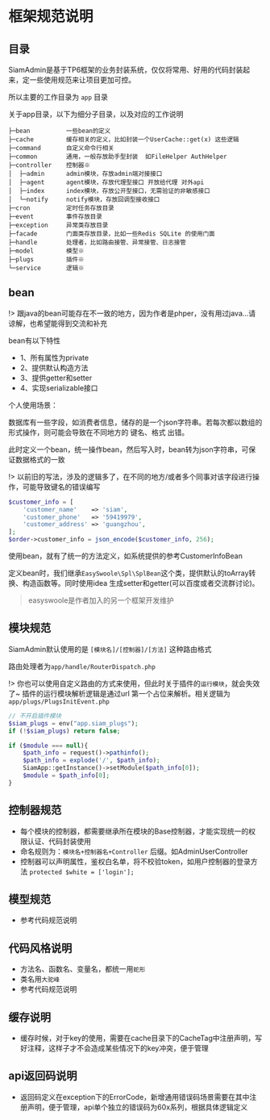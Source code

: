# 框架规范说明

## 目录

SiamAdmin是基于TP6框架的业务封装系统，仅仅将常用、好用的代码封装起来，定一些使用规范来让项目更加可控。

所以主要的工作目录为 `app` 目录

关于app目录，以下为细分子目录，以及对应的工作说明

```
├─bean          一些bean的定义
├─cache         缓存相关的定义，比如封装一个UserCache::get(x) 这些逻辑
├─command       自定义命令行相关
├─common        通用，一般存放助手型封装  如FileHelper AuthHelper
├─controller    控制器※
│  ├─admin      admin模块，存放admin端对接接口
│  ├─agent      agent模块，存放代理型接口 开放给代理 对外api
│  ├─index      index模块，存放公开型接口，无需验证的非敏感接口
│  └─notify     notify模块，存放回调型接收接口
├─cron          定时任务存放目录
├─event         事件存放目录
├─exception     异常类存放目录
├─facade        门面类存放目录，比如一些Redis SQLite 的使用门面
├─handle        处理者，比如路由接管、异常接管、日志接管
├─model         模型※
├─plugs         插件※
└─service       逻辑※
```

## bean

!> 跟java的bean可能存在不一致的地方，因为作者是phper，没有用过java...请谅解，也希望能得到交流和补充 

bean有以下特性
- 1、所有属性为private
- 2、提供默认构造方法
- 3、提供getter和setter
- 4、实现serializable接口

个人使用场景：

数据库有一些字段，如消费者信息，储存的是一个json字符串。若每次都以数组的形式操作，则可能会导致在不同地方的 键名、格式 出错。

此时定义一个bean，统一操作bean，然后写入时，bean转为json字符串，可保证数据格式的一致

!> 以前旧的写法，涉及的逻辑多了，在不同的地方/或者多个同事对该字段进行操作，可能导致键名的错误编写
```php
$customer_info = [
    'customer_name'    => 'siam',  
    'customer_phone'   => '59419979',  
    'customer_address' => 'guangzhou',  
];
$order->customer_info = json_encode($customer_info, 256);
```

使用bean，就有了统一的方法定义，如系统提供的参考CustomerInfoBean


定义bean时，我们继承`EasySwoole\Spl\SplBean`这个类，提供默认的toArray转换、构造函数等。同时使用idea 生成setter和getter(可以百度或者交流群讨论)。

> easyswoole是作者加入的另一个框架开发维护

## 模块规范

SiamAdmin默认使用的是  `[模块名]/[控制器]/[方法]`  这种路由格式

路由处理者为` app/handle/RouterDispatch.php `

!> 你也可以使用自定义路由的方式来使用，但此时关于插件的`运行模块`，就会失效了~ 插件的运行模块解析逻辑是通过url 第一个占位来解析。相关逻辑为 `app/plugs/PlugsInitEvent.php`

```php 
// 不开启插件模块
$siam_plugs = env("app.siam_plugs");
if (!$siam_plugs) return false;

if ($module === null){
    $path_info = request()->pathinfo();
    $path_info = explode('/', $path_info);
    SiamApp::getInstance()->setModule($path_info[0]);
    $module = $path_info[0];
}
```


## 控制器规范

- 每个模块的控制器，都需要继承所在模块的Base控制器，才能实现统一的权限认证、代码封装使用
- 命名规则为：`模块名+控制器名+Controller` 后缀。如AdminUserController
- 控制器可以声明属性，鉴权白名单，将不校验token，如用户控制器的登录方法 `protected $white = ['login'];`


## 模型规范

- 参考代码规范说明

## 代码风格说明

- 方法名、函数名、变量名，都统一用`蛇形`
- 类名用`大驼峰`
- 参考代码规范说明

## 缓存说明

- 缓存时候，对于key的使用，需要在cache目录下的CacheTag中注册声明，写好注释，这样子才不会造成某些情况下的key冲突，便于管理

## api返回码说明

- 返回码定义在exception下的ErrorCode，新增通用错误码场景需要在其中注册声明，便于管理，api单个独立的错误码为60x系列，根据具体逻辑定义